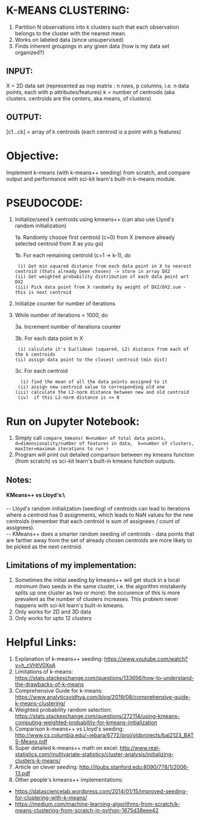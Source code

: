 # K-MEANS CLUSTERING:
1. Partition N observations into k clusters such that each observation belongs to the cluster with the nearest mean. 
2. Works on labeled data (since unsupervised)
3. Finds inherent groupings in any given data (how is my data set organized?)

## INPUT:
X = 2D data set (represented as nxp matrix : n rows, p columns, i.e. n data points, each with p attributes/features)
k = number of centroids (aka clusters. centroids are the centers, aka means, of clusters)

## OUTPUT:
[c1...ck] = array of k centroids (each centroid is a point with p features)

# Objective:
Implement k-means (with k-means++ seeding) from scratch, and compare output and performance with sci-kit learn's built-in k-means module.

# PSEUDOCODE:
1. Initialize/seed k centroids using kmeans++ (can also use Llyod's random initialization)

   1a. Randomly choose first centroid (c=0) from X (remove already selected centroid from X as you go)
   
   1b. For each remaining centroid (c=1 -> k-1), do
  
        (i) Get min squared distance from each data point in X to nearest centroid (thats already been chosen) -> store in array DX2
       (ii) Get weighted probability distribution of each data point wrt DX2
       (iii) Pick data point from X randomly by weight of DX2/DX2.sum - this is next centroid
     
2. Initialize counter for number of iterations

3. While number of iterations < 1000, do

    3a. Increment number of iterations counter
    
    3b. For each data point in X
    
        (i) calculate it's Euclidean (squared, L2) distance from each of the k centroids 
       (ii) assign data point to the closest centroid (min dist)
       
    3c. For each centroid
    
         (i) find the mean of all the data points assigned to it
        (ii) assign new centroid value to corresponding old one
       (iii) calculate the L2-norm distance between new and old centroid
        (iv)  if this L2-norm distance is <= 0

 # Run on Jupyter Notebook:
 1. Simply call 
 `compare_kmeans( N=number of total data points, 
                  d=dimensionality/number of features in data, 
                  k=number of clusters, 
                  maxIter=maximum iterations to run )`
2. Program will print out detailed comparison between my kmeans function (from scratch) vs sci-kit learn's built-in kmeans function outputs.

## Notes:
#### KMeans++ vs Lloyd's:\
-- Lloyd's random initialization (seeding) of centroids can lead to iterations where a centroid has 0 assignments, which leads to NaN values for the new centroids (remember that each centroid is sum of assignees / count of assignees).\
-- KMeans++ does a smarter random seeding of centroids - data points that are farther away from the set of already chosen centroids are more likely to be picked as the next centroid.

## Limitations of my implementation:
1. Sometimes the initial seeding by kmeans++ will get stuck in a local minimum (two seeds in the same cluster, i.e. the algorithm mistakenly splits up one cluster as two or more): the occurence of this is more prevalent as the number of clusters increases. This problem never happens with sci-kit learn's built-in kmeans. 
2. Only works for 2D and 3D data
3. Only works for upto 12 clusters

# Helpful Links:
1. Explanation of k-means++ seeding: https://www.youtube.com/watch?v=h_cVHtV0XoA
2. Limitations of k-means: https://stats.stackexchange.com/questions/133656/how-to-understand-the-drawbacks-of-k-means
3. Comprehensive Guide for k-means: https://www.analyticsvidhya.com/blog/2019/08/comprehensive-guide-k-means-clustering/
4. Weighted probability random selection: https://stats.stackexchange.com/questions/272114/using-kmeans-computing-weighted-probability-for-kmeans-initialization
5. Comparison k-means++ vs Lloyd's seeding: http://www.cs.columbia.edu/~jebara/6772/proj/oldprojects/bal2123_BATS-Means.pdf
6. Super detailed k-means++ math on excel: http://www.real-statistics.com/multivariate-statistics/cluster-analysis/initializing-clusters-k-means/
7. Article on clever seeding: http://ilpubs.stanford.edu:8090/778/1/2006-13.pdf
8. Other people's kmeans++ implementations:
  * https://datasciencelab.wordpress.com/2014/01/15/improved-seeding-for-clustering-with-k-means/
  * https://medium.com/machine-learning-algorithms-from-scratch/k-means-clustering-from-scratch-in-python-1675d38eee42

